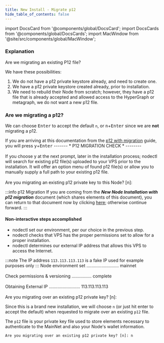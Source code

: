```yaml
---
title: New Install - Migrate p12
hide_table_of_contents: false
---
```

<intro-end />

import DocsCard from '@components/global/DocsCard';
import DocsCards from '@components/global/DocsCards';
import MacWindow from '@site/src/components/global/MacWindow';

<head>
  <title>Constellation Network automation with nodectl</title>
  <meta
    name="description"
    content="nodectl installation of new Node"
  />
</head>

### Explanation

Are we migrating an existing P12 file?  

We have these possibilities:
1. We do not have a p12 private keystore already, and need to create one.
1. We have a p12 private keystore created already, prior to installation.
1. We need to rebuild their Node from scratch; however, they have a p12 file that is already accepted and allowed access to the HyperGraph or metagraph, we do not want a new p12 file.

### Are we migrating a p12?

We can choose <kbd>Enter</kbd> to accept the default `n`, or <kbd>n</kbd>+<kbd>Enter</kbd> since we are **not** migrating a p12.

If you are arriving at this documentation from the [p12 with migration](/validate/automated/migrate/nodectl-migrate) guide, you will press <kbd>y</kbd>+<kbd>Enter</kbd>
<MacWindow>
------- * P12 MIGRATION CHECK * --------<br /> 
<br /> 
If you choose y at the next prompt, later in the installation process; nodectl will search for existing p12 file(s) uploaded to your VPS prior to the installation. It will offer an option menu of found p12 file(s) or allow you to manually supply a full path to your existing p12 file.<br /> 
<br /> 
Are you migrating an existing p12 private key to this Node? [n]: <br /> 
</MacWindow>

:::info p12 Migration
If you are coming from the ***New Node Installation with p12 migration*** document (which shares elements of this document), you can return to that document now by clicking [here](/validate/automated/migrate/nodectl-migrate-import); otherwise continue forward.
:::





























#### Non-interactive steps accomplished

- nodectl set our environment, per our choice in the previous step.
- nodectl checks that VPS has the proper permissions set to allow for a proper installation.
- nodectl determines our external IP address that allows this VPS to access the Internet.

:::note
The IP address `113.113.113.113` is a fake IP used for example purposes only
:::
<MacWindow>
 Node environment set .......................... mainnet<br />                                                         
  Check permissions & versioning ................ complete<br />                                                                      
  Obtaining External IP ......................... 113.113.113.113<br />                                                                
  Are you migrating over an existing p12 private key? [n]:<br />
</MacWindow>



 Since this is a brand new installation, we will choose `n` (or just hit enter to accept the default) when requested to migrate over an existing `p12` file.  
 
 The `p12` file is your private key file used to store elements necessary to authenticate to the MainNet and also your Node's wallet information.

```
Are you migrating over an existing p12 private key? [n]: n
```